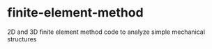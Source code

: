 # finite-element-method
2D and 3D finite element method code to analyze simple mechanical structures
